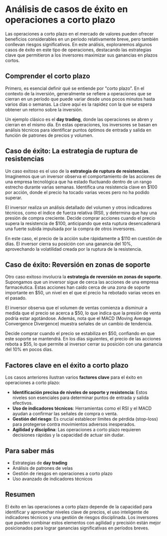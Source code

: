 # Análisis de casos de éxito en operaciones a corto plazo

Las operaciones a corto plazo en el mercado de valores pueden ofrecer beneficios considerables en un período relativamente breve, pero también conllevan riesgos significativos. En este análisis, exploraremos algunos casos de éxito en este tipo de operaciones, destacando las estrategias clave que permitieron a los inversores maximizar sus ganancias en plazos cortos.

## Comprender el corto plazo

Primero, es esencial definir qué se entiende por "corto plazo". En el contexto de la inversión, generalmente se refiere a operaciones que se cierran en un período que puede variar desde unos pocos minutos hasta varios días o semanas. La clave aquí es la rapidez con la que se espera obtener un retorno sobre la inversión.

Un ejemplo clásico es el **day trading**, donde las operaciones se abren y cierran en el mismo día. En estas operaciones, los inversores se basan en análisis técnicos para identificar puntos óptimos de entrada y salida en función de patrones de precios y volumen.

## Caso de éxito: La estrategia de ruptura de resistencias

Un caso exitoso es el uso de la **estrategia de ruptura de resistencias**. Imaginemos que un inversor observa el comportamiento de las acciones de una empresa tecnológica que ha estado fluctuando dentro de un rango estrecho durante varias semanas. Identifica una resistencia clave en $100 por acción, donde el precio ha tocado varias veces pero no ha podido superar.

El inversor realiza un análisis detallado del volumen y otros indicadores técnicos, como el índice de fuerza relativa (RSI), y determina que hay una presión de compra creciente. Decide comprar acciones cuando el precio supera la resistencia de $100, anticipando que esta ruptura desencadenará una fuerte subida impulsada por la compra de otros inversores.

En este caso, el precio de la acción sube rápidamente a $110 en cuestión de días. El inversor cierra su posición con una ganancia del 10%, aprovechando la volatilidad creada por la ruptura de la resistencia.

## Caso de éxito: Reversión en zonas de soporte

Otro caso exitoso involucra la **estrategia de reversión en zonas de soporte**. Supongamos que un inversor sigue de cerca las acciones de una empresa farmacéutica. Estas acciones han caído cerca de una zona de soporte importante en $50, un nivel en el que el precio ha rebotado varias veces en el pasado.

El inversor observa que el volumen de ventas comienza a disminuir a medida que el precio se acerca a $50, lo que indica que la presión de venta podría estar agotándose. Además, nota que el MACD (Moving Average Convergence Divergence) muestra señales de un cambio de tendencia.

Decide comprar cuando el precio se estabiliza en $50, confiando en que este soporte se mantendrá. En los días siguientes, el precio de las acciones rebota a $55, lo que permite al inversor cerrar su posición con una ganancia del 10% en pocos días.

## Factores clave en el éxito a corto plazo

Los casos anteriores ilustran varios **factores clave** para el éxito en operaciones a corto plazo:

- **Identificación precisa de niveles de soporte y resistencia**: Estos niveles son esenciales para determinar puntos de entrada y salida efectivos.
- **Uso de indicadores técnicos**: Herramientas como el RSI y el MACD ayudan a confirmar las señales de compra o venta.
- **Gestión del riesgo**: Es crucial establecer límites de pérdida (stop-loss) para protegerse contra movimientos adversos inesperados.
- **Agilidad y disciplina**: Las operaciones a corto plazo requieren decisiones rápidas y la capacidad de actuar sin dudar.

## Para saber más

- Estrategias de **day trading**
- Análisis de patrones de velas
- Gestión de riesgos en operaciones a corto plazo
- Uso avanzado de indicadores técnicos

## Resumen

El éxito en las operaciones a corto plazo depende de la capacidad para identificar y aprovechar niveles clave de precios, el uso inteligente de indicadores técnicos y una gestión de riesgos disciplinada. Los inversores que pueden combinar estos elementos con agilidad y precisión están mejor posicionados para lograr ganancias significativas en períodos breves.